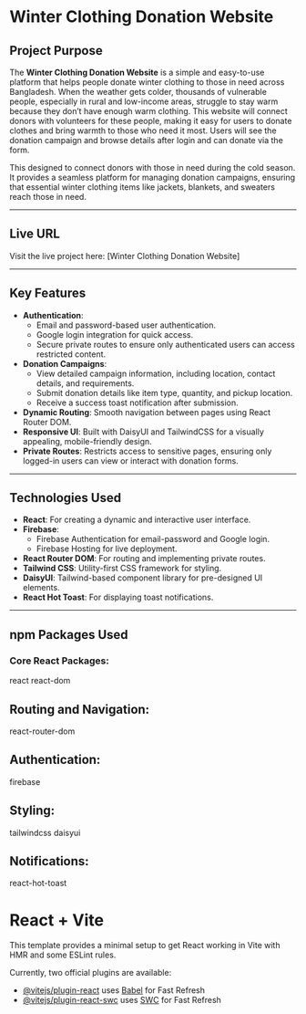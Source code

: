# **Winter Clothing Donation Website**

## **Project Purpose**  
The **Winter Clothing Donation Website** is a simple and easy-to-use platform that helps people donate winter clothing to those in need across Bangladesh. 
When the weather gets colder, thousands of vulnerable people, especially in rural and low-income areas, struggle to stay warm because they don’t have enough warm clothing. 
This website will connect donors with volunteers for these people, making it easy for users to donate clothes and bring warmth to those who need it most. Users will see the donation campaign and browse details after login and can donate via the form. 

This designed to connect donors with those in need during the cold season. It provides a seamless platform for managing donation campaigns, ensuring that essential winter clothing items like jackets, blankets, and sweaters reach those in need.

---

## **Live URL**  
Visit the live project here: [Winter Clothing Donation Website]



---

## **Key Features**  
- **Authentication**:  
  - Email and password-based user authentication.  
  - Google login integration for quick access.  
  - Secure private routes to ensure only authenticated users can access restricted content.  
- **Donation Campaigns**:  
  - View detailed campaign information, including location, contact details, and requirements.  
  - Submit donation details like item type, quantity, and pickup location.  
  - Receive a success toast notification after submission.  
- **Dynamic Routing**: Smooth navigation between pages using React Router DOM.  
- **Responsive UI**: Built with DaisyUI and TailwindCSS for a visually appealing, mobile-friendly design.  
- **Private Routes**: Restricts access to sensitive pages, ensuring only logged-in users can view or interact with donation forms.

---

## **Technologies Used**  
- **React**: For creating a dynamic and interactive user interface.  
- **Firebase**:  
  - Firebase Authentication for email-password and Google login.  
  - Firebase Hosting for live deployment.  
- **React Router DOM**: For routing and implementing private routes.  
- **Tailwind CSS**: Utility-first CSS framework for styling.  
- **DaisyUI**: Tailwind-based component library for pre-designed UI elements.  
- **React Hot Toast**: For displaying toast notifications.

---


## **npm Packages Used**
### **Core React Packages:**
react
react-dom
## **Routing and Navigation:**
react-router-dom
## **Authentication:**
firebase
## **Styling:**
tailwindcss
daisyui
## **Notifications:**
react-hot-toast








# React + Vite

This template provides a minimal setup to get React working in Vite with HMR and some ESLint rules.

Currently, two official plugins are available:

- [@vitejs/plugin-react](https://github.com/vitejs/vite-plugin-react/blob/main/packages/plugin-react/README.md) uses [Babel](https://babeljs.io/) for Fast Refresh
- [@vitejs/plugin-react-swc](https://github.com/vitejs/vite-plugin-react-swc) uses [SWC](https://swc.rs/) for Fast Refresh
